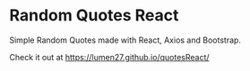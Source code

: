 # Random Quotes React
Simple Random Quotes made with React, Axios and Bootstrap.

Check it out at https://lumen27.github.io/quotesReact/

